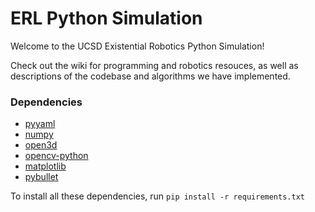 # ERL Python Simulation

Welcome to the UCSD Existential Robotics Python Simulation!

Check out the wiki for programming and robotics resouces, as well as descriptions of the codebase and algorithms we have implemented.

### Dependencies
- [pyyaml](https://pyyaml.org/wiki/PyYAMLDocumentation)
- [numpy](https://numpy.org/)
- [open3d](http://www.open3d.org/docs/release/index.html)
- [opencv-python](https://opencv.org/)
- [matplotlib](https://matplotlib.org/)
- [pybullet](https://pybullet.org/wordpress/)

To install all these dependencies, run `pip install -r requirements.txt`